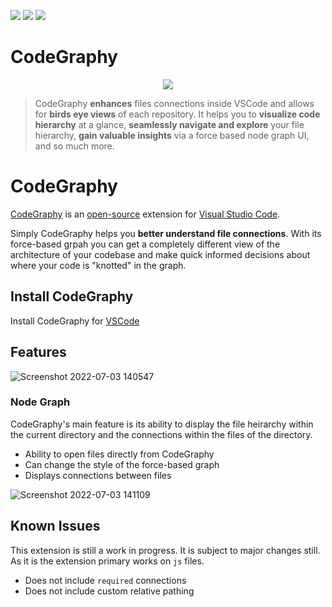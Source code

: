 [![](https://vsmarketplacebadge.apphb.com/version-short/eamodio.gitlens.svg)](https://marketplace.visualstudio.com/items?itemName=eamodio.gitlens)
[![](https://vsmarketplacebadge.apphb.com/downloads-short/eamodio.gitlens.svg)](https://marketplace.visualstudio.com/items?itemName=eamodio.gitlens)
[![](https://vsmarketplacebadge.apphb.com/rating-short/eamodio.gitlens.svg)](https://marketplace.visualstudio.com/items?itemName=eamodio.gitlens)

# CodeGraphy
<p align="center">
  <img src="https://user-images.githubusercontent.com/26047842/177056994-e6be0cd0-6e18-40c1-a254-ae847c62ffaf.png" />
</p>

> CodeGraphy **enhances** files connections inside VSCode and allows for **birds eye views** of each repository. It helps you to **visualize code hierarchy** at a glance, **seamlessly navigate and explore** your file hierarchy, **gain valuable insights** via a force based node graph UI, and so much more.

# CodeGraphy

[CodeGraphy](https://gitlens.amod.io 'Learn more about CodeGraphy') is an [open-source](https://github.com/gitkraken/vscode-gitlens 'Open CodeGraphy on GitHub') extension for [Visual Studio Code](https://code.visualstudio.com).

Simply CodeGraphy helps you **better understand file connections**. With its force-based grpah you can get a completely different view of the architecture of your codebase and make quick informed decisions about where your code is "knotted" in the graph.

## Install CodeGraphy

Install CodeGraphy for [VSCode](https://marketplace.visualstudio.com/items?itemName=CodeStream.codestream)

## Features

![Screenshot 2022-07-03 140547](https://user-images.githubusercontent.com/26047842/177057264-0f6bce29-35a6-4249-ac25-b9578340a1d0.png)

### Node Graph

CodeGraphy's main feature is its ability to display the file heirarchy within the current directory and the connections within the files of the directory. 

- Ability to open files directly from CodeGraphy
- Can change the style of the force-based graph
- Displays connections between files

![Screenshot 2022-07-03 141109](https://user-images.githubusercontent.com/26047842/177057378-00c6e1b5-e104-4eaa-97ef-09993cb29579.png)

## Known Issues

This extension is still a work in progress. It is subject to major changes still. As it is the extension primary works on `js` files.

- Does not include `required` connections 
- Does not include custom relative pathing
